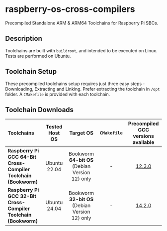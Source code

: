 # raspberry-os-cross-compilers
Precompiled Standalone ARM &amp; ARM64 Toolchains for Raspberry Pi SBCs.

## Description
Toolchains are built with `buildroot`, and intended to be executed on Linux. Tests are performed on Ubuntu.

## Toolchain Setup
These precompiled toolchains setup requires just three easy steps - Downloading, Extracting and Linking.
Prefer extracting the toolchain in `/opt` folder.
A `CMakefile` is provided with each toolchain.

## Toolchain Downloads

| Toolchains | Tested Host OS | Target OS | `CMakefile` | Precompiled GCC versions available |
| :---------- | :-----------: | :-------: | :--------: | :------------------------: |
| **Raspberry Pi GCC 64-Bit Cross-Compiler Toolchain (Bookworm)** | Ubuntu 22.04 | Bookworm **64-bit OS** (Debian Version 12) only | - | [12.3.0][nc-bookworm64-1000] |
| **Raspberry Pi GCC 32-Bit Cross-Compiler Toolchain (Bookworm)** | Ubuntu 24.04 | Bookworm **32-bit OS** (Debian Version 12) only | - | [14.2.0][nc-bookworm32-2000] |

[nc-bookworm64-1000]:https://www.embeddedsystems.tn/cross/cross-pi64_rpi3_ker6.6_gcc12.3.0.tar.gz
[nc-bookworm32-2000]:https://www.embeddedsystems.tn/cross/cross_pi32_ker6.12_gcc14.2.0.tar.gz


